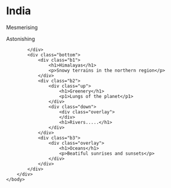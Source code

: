 <!DOCTYPE html>
<html lang="en">
    <head>
        <meta charset="UTF.8">
        <meta name="viewport" content="width-device-width, initial-scale=1.0">
        <meta http-equiv="X-UA-Compatible" content="ie-edge">
        <title>Landing page</title>
        <link rel="stylesheet" href="style.css">
        <link href="https://cdn.jsdelivr.net/npm/remixicon@4.2.0/fonts/remixicon.css" rel="stylesheet"/>
    </head>
    <body>
        <div id="main">
            <div class="top">
            <div>
                <div class="overlay">
                    <div class="text">
                        <h1>India</h1>
                        <div class="image"></div>
                        <div class="rtext">
                            <p>Mesmerising</p>
                            <p>Astonishing</p>
                        </div>
                        <div class="icons">
                            <i class="ri-twitter-x-line"></i>
                            <i class="ri-instagram-line"></i>
                            <i class="ri-facebook-fill"></i>
                        </div>
                    </div>
                </div>
            </div>
                
            </div>
            <div class="bottom">
                <div class="b1">
                    <h1>Himalayas</h1>
                    <p>Snowy terrains in the northern region</p>
                </div>
                <div class="b2">
                    <div class="up">
                        <h1>Greenery</h1>
                        <p1>Lungs of the planet</p1>
                    </div>
                    <div class="down">
                        <div class="overlay">
                        </div>
                        <h1>Rivers.....</h1>
                    </div>
                </div>
                <div class="b3">
                    <div class="overlay">
                        <h1>Oceans</h1>
                        <p>Beatiful sunrises and sunsets</p>
                    </div>
                </div>
            </div>
        </div>
    </body>
</html>
